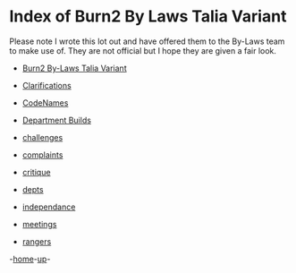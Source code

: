 # Index of Burn2 By Laws Talia Variant

Please note I wrote this lot out and have offered them to the By-Laws team to make use of. They are not official but I hope they are given a fair look.

* [Burn2 By-Laws Talia Variant](burn2_by_law.md)

* [Clarifications](extra_clarifications.md)
* [CodeNames](extra_codenames.md)
* [Department Builds](extra_deptbuilds.md)

* [challenges](comment_challenges.md)
* [complaints](comment_complaints.md)
* [critique](comment_critique.md)
* [depts](comment_depts.md)
* [independance](comment_independance.md)
* [meetings](comment_meetings.md)
* [rangers](comment_rangers.md)

-[home](/README.md)-[up](/Draft/Drafts.md)-

